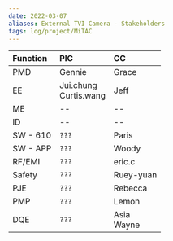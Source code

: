 ```yaml
---
date: 2022-03-07
aliases: External TVI Camera - Stakeholders
tags: log/project/MiTAC
---
```


| Function | PIC                              | CC            |
|:---------|:---------------------------------|:--------------|
| PMD      | Gennie                           | Grace         |
| EE       | Jui.chung <div>Curtis.wang</div> | Jeff          |
| ME       | --                               | --            |
| ID       | --                               | --            |
| SW - 610 | `???`                            | Paris         |
| SW - APP | `???`                            | Woody         |
| RF/EMI   | `???`                            | eric.c        |
| Safety   | `???`                            | Ruey-yuan     |
| PJE      | `???`                            | Rebecca       |
| PMP      | `???`                            | Lemon<br>     |
| DQE      | `???`                            | Asia<br>Wayne |
